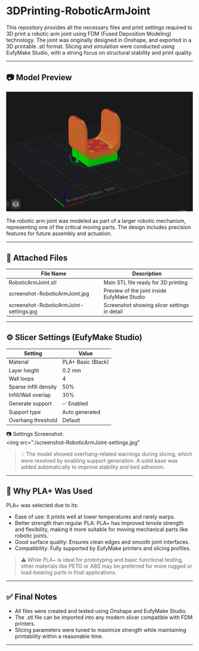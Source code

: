 # 3DPrinting-RoboticArmJoint

This repository provides all the necessary files and print settings required to 3D print a robotic arm joint using FDM (Fused Deposition Modeling) technology. The joint was originally designed in Onshape, and exported in a 3D printable .stl format. Slicing and simulation were conducted using EufyMake Studio, with a strong focus on structural stability and print quality.

---

## 📷 Model Preview

![Robotic Arm Joint](screenshot-RoboticArmJoint.jpg)

The robotic arm joint was modeled as part of a larger robotic mechanism, representing one of the critical moving parts. The design includes precision features for future assembly and actuation.

---

## 📁 Attached Files

| File Name                              | Description                                    |
|----------------------------------------|------------------------------------------------|
| RoboticArmJoint.stl                  | Main STL file ready for 3D printing            |
| screenshot-RoboticArmJoint.jpg      | Preview of the joint inside EufyMake Studio    |
| screenshot-RoboticArmJoint-settings.jpg | Screenshot showing slicer settings in detail |

---

## ⚙️ Slicer Settings (EufyMake Studio)

| Setting                    | Value                 |
|---------------------------|-----------------------|
| Material              | PLA+ Basic (Black)    |
| Layer height          | 0.2 mm                |
| Wall loops            | 4                     |
| Sparse infill density | 50%                   |
| Infill/Wall overlap   | 30%                   |
| Generate support      | ✅ Enabled             |
| Support type          | Auto generated        |
| Overhang threshold    | Default               |

📷 Settings Screenshot:  
<img src="./screenshot-RoboticArmJoint-settings.jpg"

> 💡 The model showed overhang-related warnings during slicing, which were resolved by enabling support generation. A solid base was added automatically to improve stability and bed adhesion.

---

## 🧪 Why PLA+ Was Used

PLA+ was selected due to its:

- Ease of use: It prints well at lower temperatures and rarely warps.
- Better strength than regular PLA: PLA+ has improved tensile strength and flexibility, making it more suitable for moving mechanical parts like robotic joints.
- Good surface quality: Ensures clean edges and smooth joint interfaces.
- Compatibility: Fully supported by EufyMake printers and slicing profiles.

> ⚠️ While PLA+ is ideal for prototyping and basic functional testing, other materials like PETG or ABS may be preferred for more rugged or load-bearing parts in final applications.

---

## ✅ Final Notes

- All files were created and tested using Onshape and EufyMake Studio.
- The .stl file can be imported into any modern slicer compatible with FDM printers.
- Slicing parameters were tuned to maximize strength while maintaining printability within a reasonable time.
---
